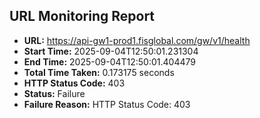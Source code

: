 ## URL Monitoring Report

- **URL:** https://api-gw1-prod1.fisglobal.com/gw/v1/health
- **Start Time:** 2025-09-04T12:50:01.231304
- **End Time:** 2025-09-04T12:50:01.404479
- **Total Time Taken:** 0.173175 seconds
- **HTTP Status Code:** 403
- **Status:** Failure
- **Failure Reason:** HTTP Status Code: 403
